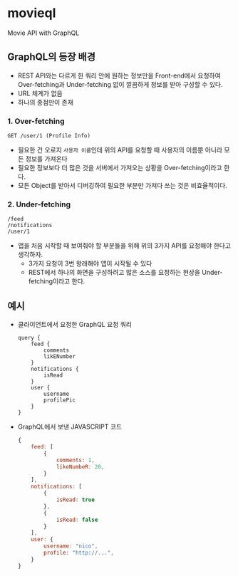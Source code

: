 # movieql

Movie API with GraphQL

## GraphQL의 등장 배경

-   REST API와는 다르게 한 쿼리 안에 원하는 정보만을 Front-end에서 요청하여 Over-fetching과 Under-fetching 없이 깔끔하게 정보를 받아 구성할 수 있다.
-   URL 체계가 없음
-   하나의 종점만이 존재

### 1. Over-fetching

```
GET /user/1 (Profile Info)
```

-   필요한 건 오로지 `사용자 이름`인데 위의 API를 요청할 때 사용자의 이름뿐 아니라 모든 정보를 가져온다
-   필요한 정보보다 더 많은 것을 서버에서 가져오는 상황을 Over-fetching이라고 한다.
-   모든 Object를 받아서 디버깅하여 필요한 부분만 가져다 쓰는 것은 비효율적이다.

### 2. Under-fetching

```
/feed
/notifications
/user/1
```

-   앱을 처음 시작할 때 보여줘야 할 부분들을 위해 위의 3가지 API를 요청해야 한다고 생각하자.
    -   3가지 요청이 3번 왕래해야 앱이 시작될 수 있다
    -   REST에서 하나의 화면을 구성하려고 많은 소스를 요청하는 현상을 Under-fetching이라고 한다.

## 예시

-   클라이언트에서 요청한 GraphQL 요청 쿼리
    ```grqphql
    query {
        feed {
            comments
            likENumber
        }
        notifications {
            isRead
        }
        user {
            username
            profilePic
        }
    }
    ```
-   GraphQL에서 보낸 JAVASCRIPT 코드
    ```js
    {
        feed: [
            {
                comments: 1,
                likeNumbeR: 20,
            }
        ],
        notifications: [
            {
                isRead: true
            },
            {
                isRead: false
            }
        ],
        user: {
            username: "nico",
            profile: "http://...",
        }
    }
    ```
